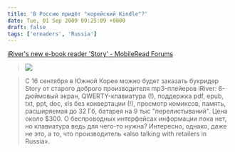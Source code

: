 ```yaml
---
title: 'В Россию придёт "корейский Kindle"?'
date: Tue, 01 Sep 2009 09:25:09 +0000
draft: false
tags: ['ereaders', 'Russia']
---
```


[iRiver's new e-book reader 'Story' - MobileRead Forums](http://www.mobileread.com/forums/showthread.php?t=55224)

> ![](http://i32.tinypic.com/r8zea1.jpg)

> С 16 сентября в Южной Корее можно будет заказать букридер Story от старого доброго производителя mp3-плейеров iRiver: 6-дюймовый экран, QWERTY-клавиатура (!), поддержка pdf, epub, txt, ppt, doc, xls без конвертации (!), просмотр комиксов, память, расширяемая до 32 Гб, батарея на 9 тыс "перелистываний". Цена около $300. О беспроводных интерфейсах информации пока нет, но клавиатура ведь для чего-то нужна? Интересно, однако, даже не это, а то, что производитель «also talking with retailers in Russia».